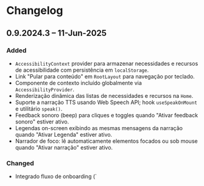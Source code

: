 # Changelog

## 0.9.2024.3 – **11-Jun-2025**

### Added

- `AccessibilityContext` provider para armazenar necessidades e recursos de acessibilidade com persistência em `localStorage`.
- Link "Pular para conteúdo" em `RootLayout` para navegação por teclado.
- Componente de contexto incluído globalmente via `AccessibilityProvider`.
- Renderização dinâmica das listas de necessidades e recursos na `Home`.
- Suporte a narração TTS usando Web Speech API; hook `useSpeakOnMount` e utilitário `speak()`.
- Feedback sonoro (beep) para cliques e toggles quando "Ativar feedback sonoro" estiver ativo.
- Legendas on-screen exibindo as mesmas mensagens da narração quando "Ativar Legenda" estiver ativo.
- Narrador de foco: lê automaticamente elementos focados ou sob mouse quando "Ativar narração" estiver ativo.

### Changed

- Integrado fluxo de onboarding (`